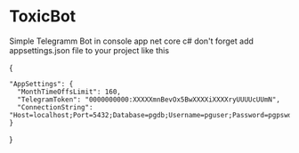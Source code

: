 # ToxicBot
Simple Telegramm Bot in console app net core c#
don't forget add appsettings.json file to your project
like this

{

    "AppSettings": {
      "MonthTimeOffsLimit": 160,
      "TelegramToken": "0000000000:XXXXXmnBevOx5BwXXXXiXXXXryUUUUcUUmN",
      "ConnectionString": "Host=localhost;Port=5432;Database=pgdb;Username=pguser;Password=pgpswd"  
    }
 
}
